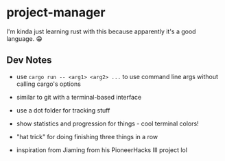 # project-manager

I'm kinda just learning rust with this because apparently it's a good language. 😁

## Dev Notes
- use `cargo run -- <arg1> <arg2> ...` to use command line args without calling cargo's options

- similar to git with a terminal-based interface
- use a dot folder for tracking stuff
- show statistics and progression for things - cool terminal colors!
- "hat trick" for doing finishing three things in a row
- inspiration from Jiaming from his PioneerHacks III project lol